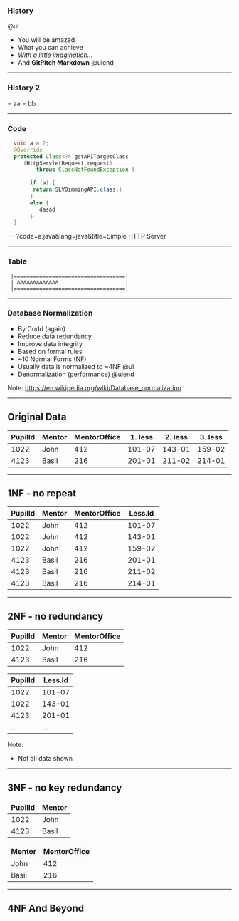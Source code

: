 ### History

@ul
- You will be amazed
- What you can achieve
- *With a little imagination...*
- And **GitPitch Markdown**
@ulend

---

### History 2

  = aa
  = bb

---

### Code


```java
  void a = 2;
  @Override
  protected Class<?> getAPITargetClass 
     (HttpServletRequest request) 
         throws ClassNotFoundException {
         
       if (a) {
        return SLVDimmingAPI.class;}
       }
       else {
          dasad
       }
  } 

```
---?code=a.java&lang=java&title=Simple HTTP Server

---

### Table 

```text
 |===================================|
 | AAAAAAAAAAAAA                     |
 |===================================|
```

---

### Database Normalization


- By Codd  (again)
- Reduce data redundancy 
- Improve data integrity
- Based on formal rules
- ~10 Normal Forms (NF)
- Usually data is normalized to ~4NF
@ul
- Denormalization (performance)
@ulend

Note:
 https://en.wikipedia.org/wiki/Database_normalization

---

## Original Data

PupilId|Mentor|MentorOffice|1. less|2. less|3. less
------|------|-----------|-------|-------|-----------
1022  |John  |412        |101-07 |143-01 |159-02
4123   |Basil |216        |201-01 |211-02 |214-01

---

## 1NF - no repeat

PupilId|Mentor|MentorOffice|Less.Id
-------|------|-----------|-------
1022   |   John    |412    |101-07
1022   |   John    |412    |143-01
1022   |   John    |412    |159-02
4123   |   Basil   |216    |201-01
4123   |   Basil   |216    |211-02
4123   |   Basil   |216    |214-01

---

## 2NF - no redundancy

PupilId |Mentor |MentorOffice
--------|-------|------------
1022    |John   |412
4123    |Basil  |216


PupilId |Less.Id
--------|------
1022    |101-07
1022    |143-01
4123    |201-01
... | ...

Note:
- Not all data shown

---

## 3NF - no key redundancy

PupilId |Mentor
--------|------
1022    |John
4123    |Basil


Mentor  |MentorOffice
--------|------
John    |412
Basil   |216

---

## 4NF And Beyond
